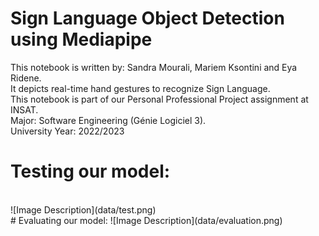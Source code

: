 # Sign Language Object Detection using Mediapipe
This notebook is written by: Sandra Mourali, Mariem Ksontini and Eya Ridene.
<br>
It depicts real-time hand gestures to recognize Sign Language.
<br>
This notebook is part of our Personal Professional Project assignment at INSAT.
<br>
Major: Software Engineering (Génie Logiciel 3).
<br>
University Year: 2022/2023 
<br>
# Testing our model: 
<br>
![Image Description](data/test.png)
<br>
# Evaluating our model: 
![Image Description](data/evaluation.png)